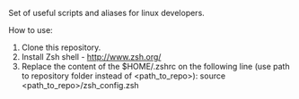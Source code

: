 Set of useful scripts and aliases for linux developers.

How to use:

1. Clone this repository.
1. Install Zsh shell - http://www.zsh.org/
2. Replace the content of the $HOME/.zshrc on the following line (use path to repository folder instead of <path_to_repo>):
source <path_to_repo>/zsh_config.zsh
